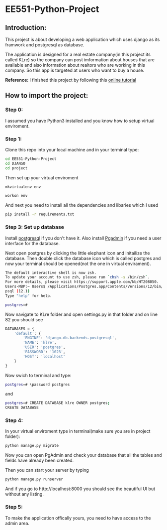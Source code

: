 # EE551-Python-Project
## Introduction:
This project is about developing a web application which uses django as its framwork and postgresql as database. 

The application is designed for a real estate company(in this project its called KLre) so the company can post imformation about houses that are avaliable and also information about realtors who are working in this company. So this app is targeted at users who want to buy a house.

**Reference:** I finished this project by following this [online tutorial](https://www.udemy.com/course/python-django-dev-to-deployment/) 

## How to import the project:
### Step 0:
I assumed you have Python3 installed and you know how to setup virtual enviroment.

### Step 1:
Clone this repo into your local machine and in your terminal type:
```bash
cd EE551-Python-Project
cd DJANGO
cd project
```
Then set up your virtual enviroment
```bash
mkvirtualenv env
```
```bash
workon env
```
And next you need to install all the dependencies and libaries which I used
```bash
pip install -r requirements.txt
```
### Step 3: Set up database
Install [postgresql](https://www.postgresql.org/download/ "click here to install it") if you don't have it. Also install [Pgadmin](https://www.pgadmin.org/download/ "click here to install pgadmin") if you need a user interface for the database.

Next open postgres by clicking the little elephant icon and initailize the database. Then double click the database icon which is called postgres and now your terminal should be opened(not the one in virtual envirament).
```bash
The default interactive shell is now zsh.
To update your account to use zsh, please run `chsh -s /bin/zsh`.
For more details, please visit https://support.apple.com/kb/HT208050.
Users-MBP:~ Users$ /Applications/Postgres.app/Contents/Versions/12/bin/psql -p5432 "postgres"
psql (12.1)
Type "help" for help.

postgres=# 
```


Now navigate to KLre folder and open settings.py in that folder and on line 82 you should see 
```python
DATABASES = {
    'default': {
        'ENGINE': 'django.db.backends.postgresql',
        'NAME': 'klre',
        'USER': 'postgres',
        'PASSWORD': '1023',
        'HOST': 'localhost'
    }
}
```
Now swich to terminal and type:
```bash
postgres=# \password postgres
```
and
```bash
postgres=# CREATE DATABASE klre OWNER postgres;
CREATE DATABASE
```
### Step 4:
In your virtual enviroment type in terminal(make sure you are in project folder):
```bash
python manage.py migrate
```
Now you can open PgAdmin and check your database that all the tables and fields have already been created.

Then you can start your server by typing
```bash
python manage.py runserver
```
And if you go to http://localhost:8000 you should see the beautiful UI but without any listing.

### Step 5:
To make the application offically yours, you need to have access to the admin area.




